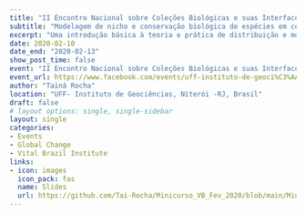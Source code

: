 ```yaml
---
title: "II Encontro Nacional sobre Coleções Biológicas e suas Interfaces"
subtitle: "Modelagem de nicho e conservação biológica de espécies em cenários futuros de mudanças globais"
excerpt: "Uma introdução básica à teoria e prática de distribuição e modelagem de nicho ecológico e suas aplicações para a conservação de biodiversidade em cenários futuros de mudanças globais" 
date: 2020-02-10
date_end: "2020-02-13"
show_post_time: false
event: "II Encontro Nacional sobre Coleções Biológicas e suas Interfaces"
event_url: https://www.facebook.com/events/uff-instituto-de-geoci%C3%AAncias/ii-encontro-nacional-sobre-cole%C3%A7%C3%B5es-biol%C3%B3gicas-e-suas-interfaces/536496590531975/
author: "Tainá Rocha"
location: "UFF- Instituto de Geociências, Niterói -RJ, Brasil"
draft: false
# layout options: single, single-sidebar
layout: single
categories:
- Events
- Global Change
- Vital Brazil Institute
links:
- icon: images
  icon_pack: fas
  name: Slides
  url: https://github.com/Tai-Rocha/Minicurso_VB_Fev_2020/blob/main/Minicurso%20Vital%20Brasil.pdf
---
```

